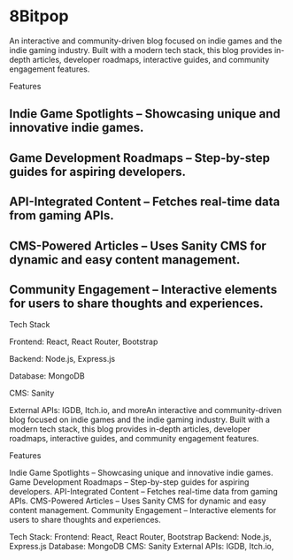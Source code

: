 # 8Bitpop

An interactive and community-driven blog focused on indie games and the indie gaming industry. Built with a modern tech stack, this blog provides in-depth articles, developer roadmaps, interactive guides, and community engagement features.

Features

## Indie Game Spotlights – Showcasing unique and innovative indie games.

## Game Development Roadmaps – Step-by-step guides for aspiring developers.

## API-Integrated Content – Fetches real-time data from gaming APIs.

## CMS-Powered Articles – Uses Sanity CMS for dynamic and easy content management.

## Community Engagement – Interactive elements for users to share thoughts and experiences.

Tech Stack

Frontend: React, React Router, Bootstrap

Backend: Node.js, Express.js

Database: MongoDB

CMS: Sanity

External APIs: IGDB, Itch.io, and moreAn interactive and community-driven blog focused on indie games and the indie gaming industry. Built with a modern tech stack, this blog provides in-depth articles, developer roadmaps, interactive guides, and community engagement features.

Features

Indie Game Spotlights – Showcasing unique and innovative indie games.
Game Development Roadmaps – Step-by-step guides for aspiring developers.
API-Integrated Content – Fetches real-time data from gaming APIs.
CMS-Powered Articles – Uses Sanity CMS for dynamic and easy content management.
Community Engagement – Interactive elements for users to share thoughts and experiences.

Tech Stack:
Frontend: React, React Router, Bootstrap
Backend: Node.js, Express.js
Database: MongoDB
CMS: Sanity
External APIs: IGDB, Itch.io, 
